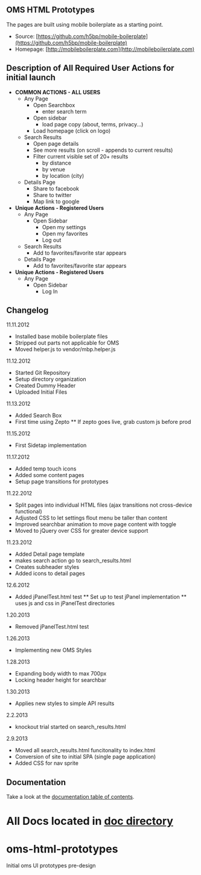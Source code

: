 ## OMS HTML Prototypes

The pages are built using mobile boilerplate as a starting point.

* Source: [https://github.com/h5bp/mobile-boilerplate](https://github.com/h5bp/mobile-boilerplate)
* Homepage: [http://mobileboilerplate.com](http://mobileboilerplate.com)

## Description of All Required User Actions for initial launch
* __COMMON ACTIONS - ALL USERS__
  * Any Page
    * Open Searchbox
      * enter search term
    * Open sidebar
      * load page copy (about, terms, privacy...)
    * Load homepage (click on logo)
  * Search Results
    * Open page details
    * See more results (on scroll - appends to current results)
    * Filter current visible set of 20+ results
      * by distance
      * by venue
      * by location (city)
  * Details Page
    * Share to facebook
    * Share to twitter
    * Map link to google
* __Unique Actions - Registered Users__
  * Any Page
    * Open Sidebar
      * Open my settings
      * Open my favorites
      * Log out
  * Search Results
    * Add to favorites/favorite star appears
  * Details Page
    * Add to favorites/favorite star appears
* __Unique Actions - Registered Users__
  * Any Page
    * Open Sidebar
      * Log In

## Changelog

11.11.2012

* Installed base mobile boilerplate files
* Stripped out parts not applicable for OMS
* Moved helper.js to vendor/mbp.helper.js

11.12.2012

* Started Git Repository
* Setup directory organization
* Created Dummy Header
* Uploaded Initial Files

11.13.2012

* Added Search Box
* First time using Zepto
** If zepto goes live, grab custom js before prod

11.15.2012

* First Sidetap implementation

11.17.2012

* Added temp touch icons
* Added some content pages
* Setup page transitions for prototypes

11.22.2012

* Split pages into individual HTML files (ajax transitions not cross-device functional)
* Adjusted CSS to let settings flout menu be taller than content
* Improved searchbar animation to move page content with toggle
* Moved to jQuery over CSS for greater device support

11.23.2012

* Added Detail page template
* makes search action go to search_results.html
* Creates subheader styles
* Added icons to detail pages 

12.6.2012

* Added jPanelTest.html test
** Set up to test jPanel implementation
** uses js and css in jPanelTest directories

1.20.2013

* Removed jPanelTest.html test

1.26.2013

* Implementing new OMS Styles

1.28.2013

* Expanding body width to max 700px
* Locking header height for searchbar

1.30.2013

* Applies new styles to simple API results

2.2.2013

* knockout trial started on search_results.html

2.9.2013

* Moved all search_results.html funcitonality to index.html
* Conversion of site to initial SPA (single page application)
* Added CSS for nav sprite

## Documentation

Take a look at the [documentation table of contents](doc/README.md).

All Docs located in [doc directory](doc)
=======
oms-html-prototypes
===================

Initial oms UI prototypes pre-design


